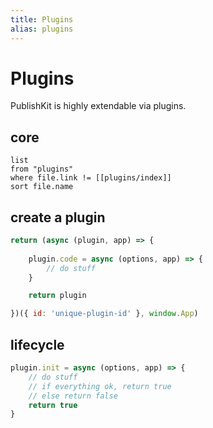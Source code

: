 ```yaml
---
title: Plugins
alias: plugins
---
```


# Plugins

PublishKit is highly extendable via plugins.

## core

```dataview
list 
from "plugins"
where file.link != [[plugins/index]]
sort file.name
```

## create a plugin

```js
return (async (plugin, app) => {
    
    plugin.code = async (options, app) => {
        // do stuff
    }

    return plugin

})({ id: 'unique-plugin-id' }, window.App)
```

## lifecycle

```js
plugin.init = async (options, app) => {
	// do stuff
	// if everything ok, return true
	// else return false
	return true
}
```
